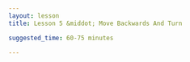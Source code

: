 ```yaml
---
layout: lesson
title: Lesson 5 &middot; Move Backwards And Turn

suggested_time: 60-75 minutes  

---
```


